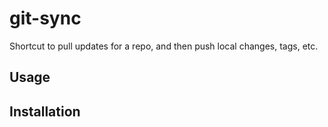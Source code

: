 # git-sync
Shortcut to pull updates for a repo, and then push local changes, tags, etc.

## Usage

## Installation
